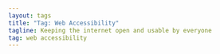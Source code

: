 ```yaml
---
layout: tags
title: "Tag: Web Accessibility"
tagline: Keeping the internet open and usable by everyone
tag: web accessibility
---
```

